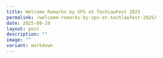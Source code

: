 ```yaml
---
title: Welcome Remarks by SPS at TechLawFest 2025
permalink: /welcome-remarks-by-sps-at-techlawfest-2025/
date: 2025-09-10
layout: post
description: ""
image: ""
variant: markdown
---
```

